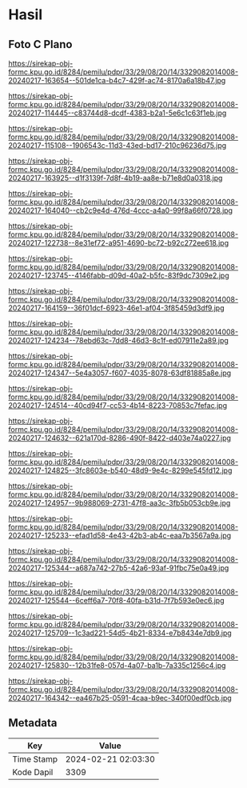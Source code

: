 # Hasil

## Foto C Plano

https://sirekap-obj-formc.kpu.go.id/8284/pemilu/pdpr/33/29/08/20/14/3329082014008-20240217-163654--501de1ca-b4c7-429f-ac74-8170a6a18b47.jpg

https://sirekap-obj-formc.kpu.go.id/8284/pemilu/pdpr/33/29/08/20/14/3329082014008-20240217-114445--c83744d8-dcdf-4383-b2a1-5e6c1c63f1eb.jpg

https://sirekap-obj-formc.kpu.go.id/8284/pemilu/pdpr/33/29/08/20/14/3329082014008-20240217-115108--1906543c-11d3-43ed-bd17-210c96236d75.jpg

https://sirekap-obj-formc.kpu.go.id/8284/pemilu/pdpr/33/29/08/20/14/3329082014008-20240217-163925--d1f3139f-7d8f-4b19-aa8e-b71e8d0a0318.jpg

https://sirekap-obj-formc.kpu.go.id/8284/pemilu/pdpr/33/29/08/20/14/3329082014008-20240217-164040--cb2c9e4d-476d-4ccc-a4a0-99f8a66f0728.jpg

https://sirekap-obj-formc.kpu.go.id/8284/pemilu/pdpr/33/29/08/20/14/3329082014008-20240217-122738--8e31ef72-a951-4690-bc72-b92c272ee618.jpg

https://sirekap-obj-formc.kpu.go.id/8284/pemilu/pdpr/33/29/08/20/14/3329082014008-20240217-123745--4146fabb-d09d-40a2-b5fc-83f9dc7309e2.jpg

https://sirekap-obj-formc.kpu.go.id/8284/pemilu/pdpr/33/29/08/20/14/3329082014008-20240217-164159--36f01dcf-6923-46e1-af04-3f85459d3df9.jpg

https://sirekap-obj-formc.kpu.go.id/8284/pemilu/pdpr/33/29/08/20/14/3329082014008-20240217-124234--78ebd63c-7dd8-46d3-8c1f-ed07911e2a89.jpg

https://sirekap-obj-formc.kpu.go.id/8284/pemilu/pdpr/33/29/08/20/14/3329082014008-20240217-124347--5e4a3057-f607-4035-8078-63df81885a8e.jpg

https://sirekap-obj-formc.kpu.go.id/8284/pemilu/pdpr/33/29/08/20/14/3329082014008-20240217-124514--40cd94f7-cc53-4b14-8223-70853c7fefac.jpg

https://sirekap-obj-formc.kpu.go.id/8284/pemilu/pdpr/33/29/08/20/14/3329082014008-20240217-124632--621a170d-8286-490f-8422-d403e74a0227.jpg

https://sirekap-obj-formc.kpu.go.id/8284/pemilu/pdpr/33/29/08/20/14/3329082014008-20240217-124825--3fc8603e-b540-48d9-9e4c-8299e545fd12.jpg

https://sirekap-obj-formc.kpu.go.id/8284/pemilu/pdpr/33/29/08/20/14/3329082014008-20240217-124957--9b988069-2731-47f8-aa3c-3fb5b053cb9e.jpg

https://sirekap-obj-formc.kpu.go.id/8284/pemilu/pdpr/33/29/08/20/14/3329082014008-20240217-125233--efad1d58-4e43-42b3-ab4c-eaa7b3567a9a.jpg

https://sirekap-obj-formc.kpu.go.id/8284/pemilu/pdpr/33/29/08/20/14/3329082014008-20240217-125344--a687a742-27b5-42a6-93af-91fbc75e0a49.jpg

https://sirekap-obj-formc.kpu.go.id/8284/pemilu/pdpr/33/29/08/20/14/3329082014008-20240217-125544--6ceff6a7-70f8-40fa-b31d-7f7b593e0ec6.jpg

https://sirekap-obj-formc.kpu.go.id/8284/pemilu/pdpr/33/29/08/20/14/3329082014008-20240217-125709--1c3ad221-54d5-4b21-8334-e7b8434e7db9.jpg

https://sirekap-obj-formc.kpu.go.id/8284/pemilu/pdpr/33/29/08/20/14/3329082014008-20240217-125830--12b31fe8-057d-4a07-ba1b-7a335c1256c4.jpg

https://sirekap-obj-formc.kpu.go.id/8284/pemilu/pdpr/33/29/08/20/14/3329082014008-20240217-164342--ea467b25-0591-4caa-b9ec-340f00edf0cb.jpg


## Metadata

| Key        | Value               |
| ---------- | ------------------- |
| Time Stamp | 2024-02-21 02:03:30 |
| Kode Dapil | 3309                |



